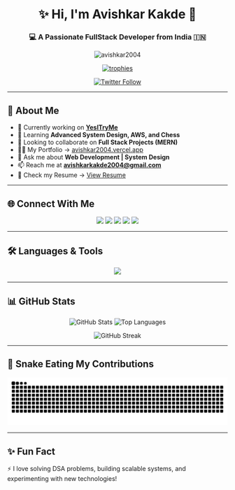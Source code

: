 <!-- Header -->
<h1 align="center">✨ Hi, I'm Avishkar Kakde 👋</h1>
<h3 align="center">💻 A Passionate FullStack Developer from India 🇮🇳</h3>

<!-- Profile Views -->
<p align="center">
  <img src="https://komarev.com/ghpvc/?username=avishkar2004&label=Profile%20views&color=0e75b6&style=flat" alt="avishkar2004" />
</p>

<!-- GitHub Trophy -->
<p align="center">
  <a href="https://github.com/ryo-ma/github-profile-trophy">
    <img src="https://github-profile-trophy.vercel.app/?username=avishkar2004&theme=onedark&no-frame=true&margin-w=10&margin-h=10" alt="trophies"/>
  </a>
</p>

<!-- Social Badge -->
<p align="center">
  <a href="https://twitter.com/avishkarkakde" target="blank">
    <img src="https://img.shields.io/twitter/follow/avishkarkakde?logo=twitter&style=for-the-badge" alt="Twitter Follow"/>
  </a>
</p>

---

## 🚀 About Me
- 🔭 Currently working on **[YesITryMe](https://yesitryme.com)**
- 🌱 Learning **Advanced System Design, AWS, and Chess**
- 👯 Looking to collaborate on **Full Stack Projects (MERN)**
- 👨‍💻 My Portfolio → [avishkar2004.vercel.app](https://avishkar2004.vercel.app)
- 💬 Ask me about **Web Development | System Design**
- 📫 Reach me at **avishkarkakde2004@gmail.com**
- 📄 Check my Resume → [View Resume](https://drive.google.com/file/d/1VPnAB3FMc5xxQFuzsCPR45iMOAa04LVX/view)

---

## 🌐 Connect With Me
<p align="center">
  <a href="https://twitter.com/avishkarkakde" target="blank"><img src="https://skillicons.dev/icons?i=twitter" height="40" /></a>
  <a href="https://linkedin.com/in/avishkar-kakde-6592b825b" target="blank"><img src="https://skillicons.dev/icons?i=linkedin" height="40" /></a>
  <a href="https://stackoverflow.com/users/avishkar-kakde" target="blank"><img src="https://skillicons.dev/icons?i=stackoverflow" height="40" /></a>
  <a href="https://codesandbox.com/avishkarkakde2004" target="blank"><img src="https://skillicons.dev/icons?i=codepen" height="40" /></a>
  <a href="https://www.leetcode.com/avishkar__kakde" target="blank"><img src="https://skillicons.dev/icons?i=leetcode" height="40" /></a>
</p>

---

## 🛠️ Languages & Tools
<p align="center">
  <img src="https://skillicons.dev/icons?i=html,css,js,ts,react,nextjs,nodejs,express,mongodb,mysql,postgres,redis,tailwind,bootstrap,redux,git,github,docker,aws,figma,postman,python,linux" />
</p>

---

## 📊 GitHub Stats
<p align="center">
  <img src="https://github-readme-stats.vercel.app/api?username=avishkar2004&show_icons=true&theme=radical" alt="GitHub Stats" height="170"/>
  <img src="https://github-readme-stats.vercel.app/api/top-langs/?username=avishkar2004&layout=compact&theme=radical" alt="Top Languages" height="170"/>
</p>

<p align="center">
  <img src="https://github-readme-streak-stats.herokuapp.com/?user=avishkar2004&theme=radical" alt="GitHub Streak" height="170"/>
</p>

---

## 🐍 Snake Eating My Contributions
<p align="center">
  <img src="https://raw.githubusercontent.com/avishkar2004/avishkar2004/output/snake.svg" alt="snake animation" />
</p>

---

## ✨ Fun Fact
⚡ I love solving DSA problems, building scalable systems, and experimenting with new technologies!
